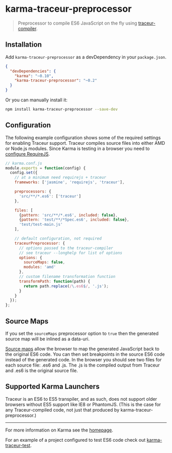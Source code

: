 # karma-traceur-preprocessor

> Preprocessor to compile ES6 JavaScript on the fly using [traceur-compiler].

## Installation

Add `karma-traceur-preprocessor` as a devDependency in your `package.json`.
```json
{
  "devDependencies": {
    "karma": "~0.10",
    "karma-traceur-preprocessor": "~0.2"
  }
}
```

Or you can manually install it:
```bash
npm install karma-traceur-preprocessor --save-dev
```

## Configuration
The following example configuration shows some of the required settings for enabling Traceur support.  Traceur compiles source files into either AMD or Node.js modules.  Since Karma is testing in a browser you need to [configure RequireJS][configure-requirejs].

```js
// karma.conf.js
module.exports = function(config) {
  config.set({
    // at a minimum need requirejs + traceur
    frameworks: ['jasmine', 'requirejs', 'traceur'],

    preprocessors: {
      'src/**/*.es6': ['traceur']
    },

    files: [
      {pattern: 'src/**/*.es6', included: false},
      {pattern: 'test/**/*Spec.es6', included: false},
      'test/test-main.js'
    ],

    // default configuration, not required
    traceurPreprocessor: {
      // options passed to the traceur-compiler
      // see traceur --longhelp for list of options
      options: {
        sourceMaps: false,
        modules: 'amd'
      },
      // custom filename transformation function
      transformPath: function(path) {
        return path.replace(/\.es6$/, '.js');
      }
    }
  });
};
```

## Source Maps
If you set the `sourceMaps`  preprocessor option to `true` then the generated source map will be inlined as a data-uri.

[Source maps][source-map-overview] allow the browser to map the generated JavaScript back to the original ES6 code. You can then set breakpoints in the source ES6 code instead of the generated code.  In the browser you should see two files for each source file: <name>.es6 and <name>.js. The <name>.js is the compiled output from Traceur and <name>.es6 is the original source file.

## Supported Karma Launchers

Traceur is an ES6 to ES5 transpiler, and as such, does not support older browsers without ES5 support like IE8 or PhantomJS. (This is the case for any Traceur-compiled code, not just that produced by karma-traceur-preprocessor.)

----

For more information on Karma see the [homepage].

For an example of a project configured to test ES6 code check out [karma-traceur-test].


[homepage]: http://karma-runner.github.com
[traceur-compiler]: https://github.com/google/traceur-compiler
[karma-traceur-test]: https://github.com/tpodom/karma-traceur-test
[source-map-overview]: https://hacks.mozilla.org/2013/05/compiling-to-javascript-and-debugging-with-source-maps/
[configure-requirejs]: http://karma-runner.github.io/0.10/plus/requirejs.html
